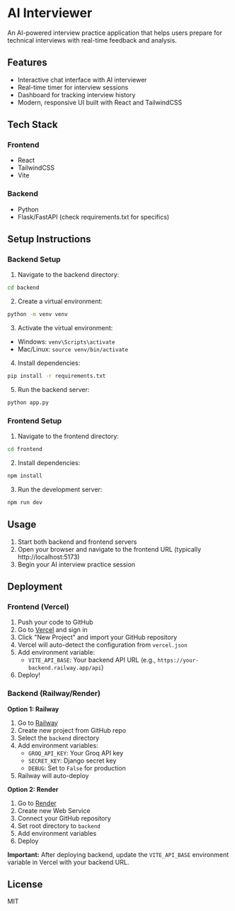 # AI Interviewer

An AI-powered interview practice application that helps users prepare for technical interviews with real-time feedback and analysis.

## Features

- Interactive chat interface with AI interviewer
- Real-time timer for interview sessions
- Dashboard for tracking interview history
- Modern, responsive UI built with React and TailwindCSS

## Tech Stack

### Frontend
- React
- TailwindCSS
- Vite

### Backend
- Python
- Flask/FastAPI (check requirements.txt for specifics)

## Setup Instructions

### Backend Setup

1. Navigate to the backend directory:
```bash
cd backend
```

2. Create a virtual environment:
```bash
python -m venv venv
```

3. Activate the virtual environment:
- Windows: `venv\Scripts\activate`
- Mac/Linux: `source venv/bin/activate`

4. Install dependencies:
```bash
pip install -r requirements.txt
```

5. Run the backend server:
```bash
python app.py
```

### Frontend Setup

1. Navigate to the frontend directory:
```bash
cd frontend
```

2. Install dependencies:
```bash
npm install
```

3. Run the development server:
```bash
npm run dev
```

## Usage

1. Start both backend and frontend servers
2. Open your browser and navigate to the frontend URL (typically http://localhost:5173)
3. Begin your AI interview practice session

## Deployment

### Frontend (Vercel)

1. Push your code to GitHub
2. Go to [Vercel](https://vercel.com) and sign in
3. Click "New Project" and import your GitHub repository
4. Vercel will auto-detect the configuration from `vercel.json`
5. Add environment variable:
   - `VITE_API_BASE`: Your backend API URL (e.g., `https://your-backend.railway.app/api`)
6. Deploy!

### Backend (Railway/Render)

**Option 1: Railway**
1. Go to [Railway](https://railway.app)
2. Create new project from GitHub repo
3. Select the `backend` directory
4. Add environment variables:
   - `GROQ_API_KEY`: Your Groq API key
   - `SECRET_KEY`: Django secret key
   - `DEBUG`: Set to `False` for production
5. Railway will auto-deploy

**Option 2: Render**
1. Go to [Render](https://render.com)
2. Create new Web Service
3. Connect your GitHub repository
4. Set root directory to `backend`
5. Add environment variables
6. Deploy

**Important:** After deploying backend, update the `VITE_API_BASE` environment variable in Vercel with your backend URL.

## License

MIT
